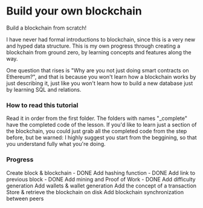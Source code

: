 # Build your own blockchain

Build a blockchain from scratch!

I have never had formal introductions to blockchain,
since this is a very new and hyped data structure.
This is my own progress through creating a blockchain from
ground zero, by learning concepts and features along the way.

One question that rises is 
"Why are you not just doing smart contracts on Ethereum?",
and that is because you won't learn how a blockchain works
by just describing it, just like you won't learn how to build
a new database just by learning SQL and relations.

### How to read this tutorial

Read it in order from the first folder. The folders with names 
"_complete" have the completed code of the lesson.
If you'd like to learn just a section of the blockchain, 
you could just grab all the completed code from the step before,
but be warned: I highly suggest you start from the beggining, 
so that you understand fully what you're doing.

### Progress

Create block & blockchain - DONE
Add hashing function - DONE
Add link to previous block - DONE
Add mining and Proof of Work - DONE
Add difficulty generation
Add wallets & wallet generation
Add the concept of a transaction
Store & retrieve the blockchain on disk
Add blockchain synchronization between peers
